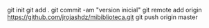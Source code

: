 git init
git add .
git commit -am "version inicial"
git remote add origin https://github.com/jrojashdz/mibiblioteca.git
git push origin master
